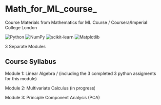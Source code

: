# Math_for_ML_course_
Course Materials from Mathematics for ML Course / Coursera/Imperial College London

![Python](https://a11ybadges.com/badge?logo=python)  ![NumPy](https://img.shields.io/badge/numpy-%23013243.svg?style=for-the-badge&logo=numpy&logoColor=white)  ![scikit-learn](https://a11ybadges.com/badge?logo=scikitlearn) ![Matplotlib](https://img.shields.io/badge/Matplotlib-%23ffffff.svg?style=for-the-badge&logo=Matplotlib&logoColor=black) 



3 Separate Modules

## Course Syllabus
Module 1: Linear Algebra / (including the 3 completed 3 python assigments for this module)

Module 2: Multivariate Calculus  (in progress)

Module 3: Principle Component Analysis (PCA)
